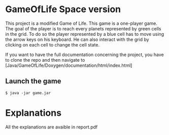 # GameOfLife Space version

This project is a modified Game of Life. This game is a one-player game. The goal of the player is to reach every planets represented by green cells in the grid. To do so the player represented by a blue cell has to move using the arrow keys on his keyboard. He can also interact with the grid by clicking on each cell to change the cell state.

If you want to have the full documentation concerning the project, you have to clone the repo and then navigate to [Java/GameOfLife/Doxygen/documentation/html/index.html]


## Launch the game

```
$ java -jar game.jar
```

# Explanations

All the explanations are avaible in report.pdf
